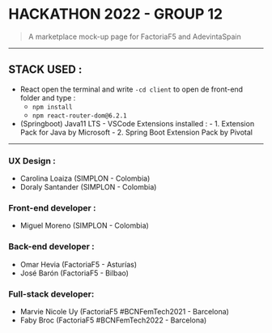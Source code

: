 # HACKATHON 2022 - GROUP 12
> A marketplace mock-up page for FactoriaF5 and AdevintaSpain 
- - - -
## STACK USED : 
- React 
 open the terminal and write `-cd client` to open de front-end folder and type  :   
    - `npm install`
    - `npm react-router-dom@6.2.1`
- (Springboot) Java11 LTS
      - VSCode Extensions installed : 
      - 1. Extension Pack for Java by Microsoft
      - 2.  Spring Boot Extension Pack by Pivotal
 
- - - -
### UX Design : 
- Carolina Loaiza (SIMPLON - Colombia)
- Doraly Santander (SIMPLON - Colombia)
### Front-end developer :
- Miguel Moreno (SIMPLON - Colombia)
### Back-end developer : 
- Omar Hevia (FactoriaF5 - Asturías)
- José Barón (FactoriaF5 - Bilbao)
### Full-stack developer:
- Marvie Nicole Uy (FactoriaF5 #BCNFemTech2021 - Barcelona)
- Faby Broc (FactoriaF5 #BCNFemTech2022 - Barcelona)

